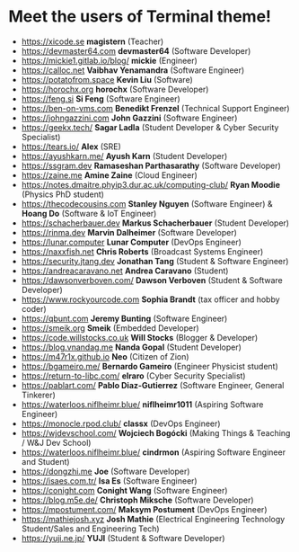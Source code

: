 # Meet the users of Terminal theme!
- https://xicode.se **magistern** (Teacher)
- https://devmaster64.com **devmaster64** (Software Developer)
- https://mickie1.gitlab.io/blog/ **mickie** (Engineer)
- https://calloc.net **Vaibhav Yenamandra** (Software Engineer)
- https://potatofrom.space **Kevin Liu** (Software)
- https://horochx.org **horochx** (Software Developer)
- https://feng.si **Si Feng** (Software Engineer)
- https://ben-on-vms.com **Benedikt Frenzel** (Technical Support Engineer)
- https://johngazzini.com **John Gazzini** (Software Engineer)
- https://geekx.tech/ **Sagar Ladla** (Student Developer & Cyber Security Specialist)
- https://tears.io/ **Alex** (SRE)
- https://ayushkarn.me/ **Ayush Karn** (Student Developer)
- https://ssgram.dev **Ramaseshan Parthasarathy** (Software Developer)
- https://zaine.me **Amine Zaine** (Cloud Engineer)
- https://notes.dmaitre.phyip3.dur.ac.uk/computing-club/ **Ryan Moodie** (Physics PhD student)
- https://thecodecousins.com **Stanley Nguyen** (Software Engineer) & **Hoang Do** (Software & IoT Engineer)
- https://schacherbauer.dev **Markus Schacherbauer** (Student Developer)
- https://rinma.dev **Marvin Dalheimer** (Software Developer)
- https://lunar.computer **Lunar Computer** (DevOps Engineer)
- https://naxxfish.net **Chris Roberts** (Broadcast Systems Engineer)
- https://security.jtang.dev **Jonathan Tang** (Student & Software Engineer)
- https://andreacaravano.net **Andrea Caravano** (Student)
- https://dawsonverboven.com/ **Dawson Verboven** (Student & Software Developer)
- https://www.rockyourcode.com **Sophia Brandt** (tax officer and hobby coder)
- https://qbunt.com **Jeremy Bunting** (Software Engineer)
- https://smeik.org **Smeik** (Embedded Developer)
- https://code.willstocks.co.uk **Will Stocks** (Blogger & Developer)
- https://blog.vnandag.me **Nanda Gopal** (Student Developer)
- https://m47r1x.github.io **Neo** (Citizen of Zion)
- https://bgameiro.me/ **Bernardo Gameiro** (Engineer Physicist student)
- https://return-to-libc.com/ **elraro** (Cyber Security Specialist)
- https://pablart.com/ **Pablo Diaz-Gutierrez** (Software Engineer, General Tinkerer)
- https://waterloos.niflheimr.blue/ **niflheimr1011** (Aspiring Software Engineer)
- https://monocle.rpod.club/ **classx** (DevOps Engineer)
- https://wjdevschool.com/ **Wojciech Bogócki** (Making Things & Teaching / W&J Dev School)
- https://waterloos.niflheimr.blue/ **cindrmon** (Aspiring Software Engineer and Student)
- https://dongzhi.me **Joe** (Software Developer)
- https://isaes.com.tr/ **Isa Es** (Software Engineer)
- https://conight.com **Conight Wang** (Software Engineer)
- https://blog.m5e.de/ **Christoph Miksche** (Software Developer)
- https://mpostument.com/ **Maksym Postument** (DevOps Engineer)
- https://mathiejosh.xyz **Josh Mathie** (Electrical Engineering Technology Student/Sales and Engineering Tech)
- https://yuji.ne.jp/ **YUJI** (Student & Software Developer)

<!--
 TEMPLATE:

 - https://radoslawkoziel.pl **Radek Kozieł** (Software Designer and Developer)

 -->
